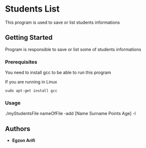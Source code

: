 # Students List

This program is used to save or list students informations

## Getting Started

Program is responsible to save or list some of students informations

### Prerequisites

You need to install gcc to be able to run this program

If you are running in Linux
```
sudo apt-get install gcc
```

### Usage

./myStudentsFile nameOfFile -add [Name Surname Points Age] -l

## Authors

* **Egzon Arifi**
